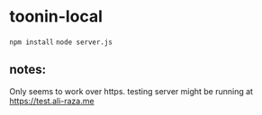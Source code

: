 # toonin-local

```npm install```
```node server.js```

## notes:
Only seems to work over https.
testing server might be running at https://test.ali-raza.me
